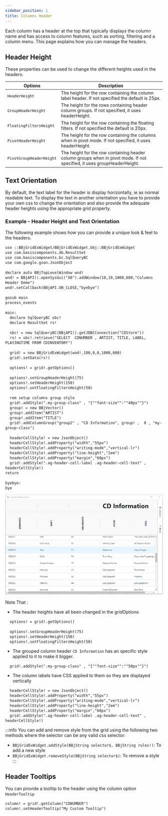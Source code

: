 ```yaml
---
sidebar_position: 1
title: Columns Header
---
```


Each column has a header at the top that typically displays the column name and has access to column features, such as sorting, filtering and a column menu. This page explains how you can manage the headers.

## Header Height

These properties can be used to change the different heights used in the headers.

| Options                | Description                                                                                                               |
| ---------------------- | ------------------------------------------------------------------------------------------------------------------------- |
| `HeaderHeight`           | The height for the row containing the column label header\. If not specified the default is 25px\.                        |
| `GroupHeaderHeight`      | The height for the rows containing header column groups\. If not specified, it uses headerHeight\.                        |
| `FloatingFiltersHeight`  | The height for the row containing the floating filters\. If not specified the default is 20px\.                           |
| `PivotHeaderHeight`      | The height for the row containing the columns when in pivot mode\. If not specified, it uses headerHeight\.               |
| `PivotGroupHeaderHeight` | The height for the row containing header column groups when in pivot mode\. If not specified, it uses groupHeaderHeight\. |


## Text Orientation

By default, the text label for the header is display horizontally, ie as normal readable text. To display the text in another orientation you have to provide your own css to change the orientation and also provide the adequate header heights using the appropriate grid property.

### Example - Header Height and Text Orientation

The following example shows how you can provide a unique look & feel to the headers.

```bbj showLineNumbers
use ::BBjGridExWidget/BBjGridExWidget.bbj::BBjGridExWidget
use com.basiscomponents.db.ResultSet
use com.basiscomponents.bc.SqlQueryBC
use com.google.gson.JsonObject

declare auto BBjTopLevelWindow wnd!
wnd! = BBjAPI().openSysGui("X0").addWindow(10,10,1000,600,"Columns Header Demo")
wnd!.setCallback(BBjAPI.ON_CLOSE,"byebye")

gosub main
process_events

main:
  declare SqlQueryBC sbc!
  declare ResultSet rs!

  sbc! = new SqlQueryBC(BBjAPI().getJDBCConnection("CDStore"))
  rs! = sbc!.retrieve("SELECT  CDNUMBER , ARTIST, TITLE, LABEL, PLAYINGTIME FROM CDINVENTORY")

  grid! = new BBjGridExWidget(wnd!,100,0,0,1000,600)
  grid!.setData(rs!)
  
  options! = grid!.getOptions()

  options!.setGroupHeaderHeight(75)
  options!.setHeaderHeight(150)
  options!.setFloatingFiltersHeight(50)
  
  rem setup columns group style
  grid!.addStyle(".my-group-class" , "{""font-size"":""40px""}")
  group! = new BBjVector()
  group!.addItem("ARTIST")
  group!.addItem("TITLE")
  grid!.addColumnGroup("group2" , "CD Information", group! ,  0 , "my-group-class")
  
  headerCellStyle! = new JsonObject()
  headerCellStyle!.addProperty("width","55px")
  headerCellStyle!.addProperty("writing-mode","vertical-lr")
  headerCellStyle!.addProperty("line-height","2em")
  headerCellStyle!.addProperty("margin","60px")
  grid!.addStyle(".ag-header-cell-label .ag-header-cell-text" , headerCellStyle!)
return

byebye:
bye
```

![BBjGridExWidget - Header Height and Text Orientation](./assets/text-orientation.png)

Note That : 

* The header heights have all been changed in the gridOptions

```bbj showLineNumbers
  options! = grid!.getOptions()

  options!.setGroupHeaderHeight(75)
  options!.setHeaderHeight(150)
  options!.setFloatingFiltersHeight(50)
```

* The grouped column header `CD Information` has an specific style applied to it to make it bigger.

```bbj showLineNumbers
  grid!.addStyle(".my-group-class" , "{""font-size"":""50px""}")
```

* The column labels have CSS applied to them so they are displayed vertically

```bbj showLineNumbers
  headerCellStyle! = new JsonObject()
  headerCellStyle!.addProperty("width","55px")
  headerCellStyle!.addProperty("writing-mode","vertical-lr")
  headerCellStyle!.addProperty("line-height","2em")
  headerCellStyle!.addProperty("margin","60px")
  grid!.addStyle(".ag-header-cell-label .ag-header-cell-text" , headerCellStyle!)
```

:::info
You can add and remove style from the grid using the following two methods where the selector can be any valid css selector:

* `BBjGridExWidget.addStyle(BBjString selector$, BBjString rules!)`: To add a new style
* `BBjGridExWidget.removeStyle(BBjString selector$)`: To remove a style
:::

## Header Tooltips

You can provide a tooltip to the header using the column option `HeaderTooltip`

```bbj showLineNumbers
column! = grid!.getColumn("CDNUMBER")
column!.setHeaderTooltip("My Custom Tooltip")
```
